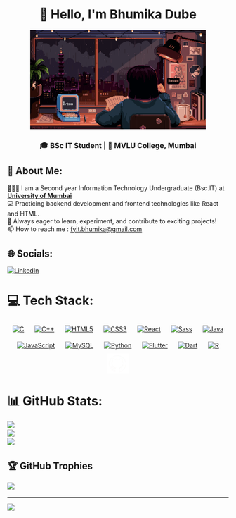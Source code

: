 <h1 align="center">👋 Hello, I'm Bhumika Dube</h1> <div align="center"> 
<img src="code.gif" alt="Coder Gif" style="width:400px;"/> 
</div> <h3 align="center">🎓 BSc IT Student | 📍 MVLU College, Mumbai</h3>

## 💫 About Me:
👩🏻‍💻 I am a Second year Information Technology Undergraduate (Bsc.IT) at **[University of Mumbai](https://mu.ac.in/)**<br>
💻 Practicing backend development and frontend technologies like React and HTML.  <br>🚀 Always eager to learn, experiment, and contribute to exciting projects!<br>📫 How to reach me : fyit.bhumika@gmail.com


## 🌐 Socials:
[![LinkedIn](https://img.shields.io/badge/LinkedIn-%230077B5.svg?logo=linkedin&logoColor=white)](https://linkedin.com/in/https://www.linkedin.com/in/bhumika-dube-295105299/) 

# 💻 Tech Stack:
<div align="center">  
<a href="https://www.cprogramming.com/" target="_blank"><img style="margin: 10px" src="https://profilinator.rishav.dev/skills-assets/c-original.svg" alt="C" height="50" /></a>  
<a href="https://www.cplusplus.com/" target="_blank"><img style="margin: 10px" src="https://profilinator.rishav.dev/skills-assets/cplusplus-original.svg" alt="C++" height="50" /></a>  
<a href="https://en.wikipedia.org/wiki/HTML5" target="_blank"><img style="margin: 10px" src="https://profilinator.rishav.dev/skills-assets/html5-original-wordmark.svg" alt="HTML5" height="60" /></a>  
<a href="https://www.w3schools.com/css/" target="_blank"><img style="margin: 10px" src="https://profilinator.rishav.dev/skills-assets/css3-original-wordmark.svg" alt="CSS3" height="60" /></a>  
<a href="https://reactjs.org/" target="_blank"><img style="margin: 10px" src="https://profilinator.rishav.dev/skills-assets/react-original-wordmark.svg" alt="React" height="50" /></a>  
<a href="https://sass-lang.com/" target="_blank"><img style="margin: 10px" src="https://profilinator.rishav.dev/skills-assets/sass-original.svg" alt="Sass" height="50" /></a>  
<a href="https://www.java.com/" target="_blank"><img style="margin: 10px" src="https://profilinator.rishav.dev/skills-assets/java-original-wordmark.svg" alt="Java" height="60" /></a>  
<a href="https://www.javascript.com/" target="_blank"><img style="margin: 10px" src="https://profilinator.rishav.dev/skills-assets/javascript-original.svg" alt="JavaScript" height="50" /></a>  
<a href="https://www.mysql.com/" target="_blank"><img style="margin: 10px" src="https://profilinator.rishav.dev/skills-assets/mysql-original-wordmark.svg" alt="MySQL" height="60" /></a>  
<a href="https://www.python.org/" target="_blank"><img style="margin: 10px" src="https://profilinator.rishav.dev/skills-assets/python-original.svg" alt="Python" height="55" /></a>  
<a href="https://flutter.dev/" target="_blank"><img style="margin: 10px" src="https://profilinator.rishav.dev/skills-assets/flutterio-icon.svg" alt="Flutter" height="45" /></a>  
<a href="https://dart.dev/" target="_blank"><img style="margin: 10px" src="https://profilinator.rishav.dev/skills-assets/dartlang-icon.svg" alt="Dart" height="45" /></a>  
<a href="https://www.r-project.org/" target="_blank"><img style="margin: 10px" src="https://profilinator.rishav.dev/skills-assets/r.svg" alt="R" height="45" /></a>  
<img src="GitHub 1.png" alt="Coder Gif" style="width:50px;"/>
</div>

</td><td valign="top" width="33%">

# 📊 GitHub Stats:
![](https://github-readme-stats.vercel.app/api?username=bhumika962&theme=rose&hide_border=false&include_all_commits=false&count_private=false)<br/>
![](https://github-readme-streak-stats.herokuapp.com/?user=bhumika962&theme=rose&hide_border=false)<br/>
![](https://github-readme-stats.vercel.app/api/top-langs/?username=bhumika962&theme=rose&hide_border=false&include_all_commits=false&count_private=false&layout=compact)

## 🏆 GitHub Trophies
![](https://github-profile-trophy.vercel.app/?username=bhumika962&theme=radical&no-frame=false&no-bg=true&margin-w=4)

---
[![](https://visitcount.itsvg.in/api?id=bhumika962&icon=0&color=1)](https://visitcount.itsvg.in)

<!-- Proudly created with GPRM ( https://gprm.itsvg.in ) -->
